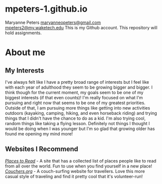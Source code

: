 # mpeters-1.github.io
Maryanne Peters
maryanneopeters@gmail.com
mpeters2@my.waketech.edu
This is my Github account.
This repository will hold assignments.
# About me
## My Interests
I've always felt like I have a pretty broad range of interests but I feel like with each year of adulthood they seem to be growing bigger and bigger. I think though for the current moment, my goals seem to be one of my biggest interests (if that even counts)! I'm really focused on what I'm pursuing and right now that seems to be one of my greatest priorities. Outside of that, I am pursuing more things like getting into new activities outdoors (kayaking, camping, hiking, and even horseback riding) and trying things that I didn't have the chance to do as a kid. I'm also trying cool, random things like taking a flying lesson. Definitely not things I thought I would be doing when I was younger but I'm so glad that growing older has found me opening my mind more! 
## Websites I Recommend
[_Places to Read_](https://www.placestoread.xyz) - A site that has a collected list of places people like to read from all over the world. Fun to use when you find yourself in a new place!  
[_Couchers.org_](https://couchers.org/) - A couch-surfing website for travellers. Love this more casual style of traveling and find it pretty cool that it's volunteer-run!